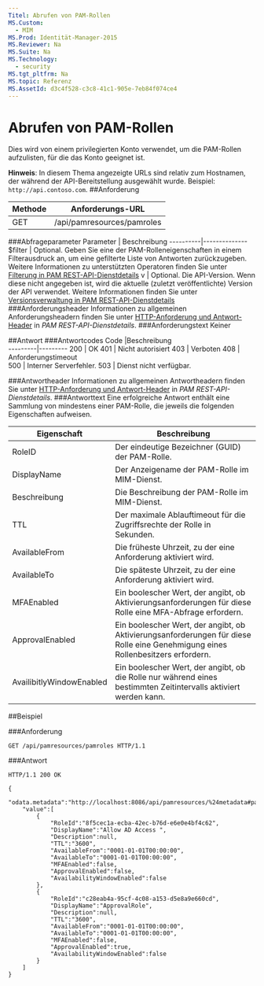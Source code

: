 ```yaml
---
Titel: Abrufen von PAM-Rollen
MS.Custom:
  - MIM
MS.Prod: Identität-Manager-2015
MS.Reviewer: Na
MS.Suite: Na
MS.Technology:
  - security
MS.tgt_pltfrm: Na
MS.topic: Referenz
MS.AssetId: d3c4f528-c3c8-41c1-905e-7eb84f074ce4
---
```

# Abrufen von PAM-Rollen
Dies wird von einem privilegierten Konto verwendet, um die PAM-Rollen aufzulisten, für die das Konto geeignet ist.

**Hinweis**: In diesem Thema angezeigte URLs sind relativ zum Hostnamen, der während der API-Bereitstellung ausgewählt wurde. Beispiel: `http://api.contoso.com`.
##Anforderung


Methode  |Anforderungs-URL  
---------|---------
GET     |/api/pamresources/pamroles

###Abfrageparameter
Parameter | Beschreibung
----------|--------------
$filter | Optional. Geben Sie eine der PAM-Rolleneigenschaften in einem Filterausdruck an, um eine gefilterte Liste von Antworten zurückzugeben. Weitere Informationen zu unterstützten Operatoren finden Sie unter [Filterung in PAM REST-API-Dienstdetails](privileged-access-management-rest-api-service-details.md#Filtering)
v | Optional. Die API-Version. Wenn diese nicht angegeben ist, wird die aktuelle (zuletzt veröffentlichte) Version der API verwendet. Weitere Informationen finden Sie unter [Versionsverwaltung in PAM REST-API-Dienstdetails](privileged-access-management-rest-api-service-details.md#Versioning)
###Anforderungsheader
Informationen zu allgemeinen Anforderungsheadern finden Sie unter [HTTP-Anforderung und Antwort-Header](privileged-access-management-rest-api-service-details.md#HttpHeaders) in *PAM REST-API-Dienstdetails*.
###Anforderungstext
Keiner

##Antwort
###Antwortcodes
Code  |Beschreibung  
---------|---------
200 | OK
401 | Nicht autorisiert
403 | Verboten
408 | Anforderungstimeout   
500 | Interner Serverfehler.
503 | Dienst nicht verfügbar.

###Antwortheader
Informationen zu allgemeinen Antwortheadern finden Sie unter [HTTP-Anforderung und Antwort-Header](privileged-access-management-rest-api-service-details.md#HttpHeaders) in *PAM REST-API-Dienstdetails*.
###Antworttext
Eine erfolgreiche Antwort enthält eine Sammlung von mindestens einer PAM-Rolle, die jeweils die folgenden Eigenschaften aufweisen.

Eigenschaft | Beschreibung
--------|-------------
RoleID | Der eindeutige Bezeichner (GUID) der PAM-Rolle.
DisplayName | Der Anzeigename der PAM-Rolle im MIM-Dienst.
Beschreibung | Die Beschreibung der PAM-Rolle im MIM-Dienst.
TTL | Der maximale Ablauftimeout für die Zugriffsrechte der Rolle in Sekunden.
AvailableFrom | Die früheste Uhrzeit, zu der eine Anforderung aktiviert wird.
AvailableTo | Die späteste Uhrzeit, zu der eine Anforderung aktiviert wird.
MFAEnabled | Ein boolescher Wert, der angibt, ob Aktivierungsanforderungen für diese Rolle eine MFA-Abfrage erfordern.
ApprovalEnabled | Ein boolescher Wert, der angibt, ob Aktivierungsanforderungen für diese Rolle eine Genehmigung eines Rollenbesitzers erfordern.
AvailibitlyWindowEnabled | Ein boolescher Wert, der angibt, ob die Rolle nur während eines bestimmten Zeitintervalls aktiviert werden kann.

##Beispiel

###Anforderung
```
GET /api/pamresources/pamroles HTTP/1.1
```
###Antwort
```
HTTP/1.1 200 OK

{
    "odata.metadata":"http://localhost:8086/api/pamresources/%24metadata#pamroles",
    "value":[
        {
            "RoleId":"8f5cec1a-ecba-42ec-b76d-e6e0e4bf4c62",
            "DisplayName":"Allow AD Access ",
            "Description":null,
            "TTL":"3600",
            "AvailableFrom":"0001-01-01T00:00:00",
            "AvailableTo":"0001-01-01T00:00:00",
            "MFAEnabled":false,
            "ApprovalEnabled":false,
            "AvailabilityWindowEnabled":false
        },
        {
            "RoleId":"c28eab4a-95cf-4c08-a153-d5e8a9e660cd",
            "DisplayName":"ApprovalRole",
            "Description":null,
            "TTL":"3600",
            "AvailableFrom":"0001-01-01T00:00:00",
            "AvailableTo":"0001-01-01T00:00:00",
            "MFAEnabled":false,
            "ApprovalEnabled":true,
            "AvailabilityWindowEnabled":false
        }
    ]
}
```       
<!--HONumber=Mar16_HO1-->
